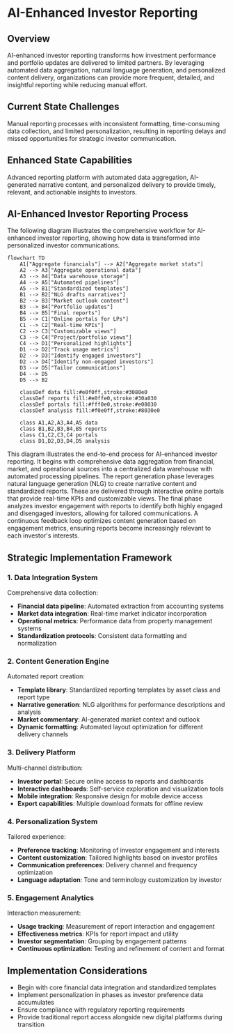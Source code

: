 # AI-Enhanced Investor Reporting

## Overview

AI-enhanced investor reporting transforms how investment performance and portfolio updates are delivered to limited partners. By leveraging automated data aggregation, natural language generation, and personalized content delivery, organizations can provide more frequent, detailed, and insightful reporting while reducing manual effort.

## Current State Challenges

Manual reporting processes with inconsistent formatting, time-consuming data collection, and limited personalization, resulting in reporting delays and missed opportunities for strategic investor communication.

## Enhanced State Capabilities

Advanced reporting platform with automated data aggregation, AI-generated narrative content, and personalized delivery to provide timely, relevant, and actionable insights to investors.

## AI-Enhanced Investor Reporting Process

The following diagram illustrates the comprehensive workflow for AI-enhanced investor reporting, showing how data is transformed into personalized investor communications.

```mermaid
flowchart TD
    A1["Aggregate financials"] --> A2["Aggregate market stats"]
    A2 --> A3["Aggregate operational data"]
    A3 --> A4["Data warehouse storage"]
    A4 --> A5["Automated pipelines"]
    A5 --> B1["Standardized templates"]
    B1 --> B2["NLG drafts narratives"]
    B2 --> B3["Market outlook content"]
    B3 --> B4["Portfolio updates"]
    B4 --> B5["Final reports"]
    B5 --> C1["Online portals for LPs"]
    C1 --> C2["Real-time KPIs"]
    C2 --> C3["Customizable views"]
    C3 --> C4["Project/portfolio views"]
    C4 --> D1["Personalized highlights"]
    D1 --> D2["Track usage metrics"]
    D2 --> D3["Identify engaged investors"]
    D2 --> D4["Identify non-engaged investors"]
    D3 --> D5["Tailor communications"]
    D4 --> D5
    D5 --> B2
    
    classDef data fill:#e0f0ff,stroke:#3080e0
    classDef reports fill:#e0ffe0,stroke:#30a030
    classDef portals fill:#fff0e0,stroke:#e08030
    classDef analysis fill:#f0e0ff,stroke:#8030e0
    
    class A1,A2,A3,A4,A5 data
    class B1,B2,B3,B4,B5 reports
    class C1,C2,C3,C4 portals
    class D1,D2,D3,D4,D5 analysis
```

This diagram illustrates the end-to-end process for AI-enhanced investor reporting. It begins with comprehensive data aggregation from financial, market, and operational sources into a centralized data warehouse with automated processing pipelines. The report generation phase leverages natural language generation (NLG) to create narrative content and standardized reports. These are delivered through interactive online portals that provide real-time KPIs and customizable views. The final phase analyzes investor engagement with reports to identify both highly engaged and disengaged investors, allowing for tailored communications. A continuous feedback loop optimizes content generation based on engagement metrics, ensuring reports become increasingly relevant to each investor's interests.

## Strategic Implementation Framework

### 1. Data Integration System

Comprehensive data collection:

- **Financial data pipeline**: Automated extraction from accounting systems
- **Market data integration**: Real-time market indicator incorporation
- **Operational metrics**: Performance data from property management systems
- **Standardization protocols**: Consistent data formatting and normalization

### 2. Content Generation Engine

Automated report creation:

- **Template library**: Standardized reporting templates by asset class and report type
- **Narrative generation**: NLG algorithms for performance descriptions and analysis
- **Market commentary**: AI-generated market context and outlook
- **Dynamic formatting**: Automated layout optimization for different delivery channels

### 3. Delivery Platform

Multi-channel distribution:

- **Investor portal**: Secure online access to reports and dashboards
- **Interactive dashboards**: Self-service exploration and visualization tools
- **Mobile integration**: Responsive design for mobile device access
- **Export capabilities**: Multiple download formats for offline review

### 4. Personalization System

Tailored experience:

- **Preference tracking**: Monitoring of investor engagement and interests
- **Content customization**: Tailored highlights based on investor profiles
- **Communication preferences**: Delivery channel and frequency optimization
- **Language adaptation**: Tone and terminology customization by investor

### 5. Engagement Analytics

Interaction measurement:

- **Usage tracking**: Measurement of report interaction and engagement
- **Effectiveness metrics**: KPIs for report impact and utility
- **Investor segmentation**: Grouping by engagement patterns
- **Continuous optimization**: Testing and refinement of content and format

## Implementation Considerations

- Begin with core financial data integration and standardized templates
- Implement personalization in phases as investor preference data accumulates
- Ensure compliance with regulatory reporting requirements
- Provide traditional report access alongside new digital platforms during transition